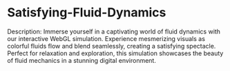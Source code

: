 # Satisfying-Fluid-Dynamics
Description: Immerse yourself in a captivating world of fluid dynamics with our interactive WebGL simulation. Experience mesmerizing visuals as colorful fluids flow and blend seamlessly, creating a satisfying spectacle. Perfect for relaxation and exploration, this simulation showcases the beauty of fluid mechanics in a stunning digital environment.
